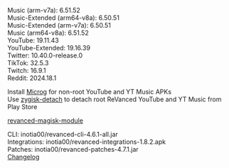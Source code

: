 Music (arm-v7a): 6.51.52  
Music-Extended (arm64-v8a): 6.50.51  
Music-Extended (arm-v7a): 6.50.51  
Music (arm64-v8a): 6.51.52  
YouTube: 19.11.43  
YouTube-Extended: 19.16.39  
Twitter: 10.40.0-release.0  
TikTok: 32.5.3  
Twitch: 16.9.1  
Reddit: 2024.18.1  

Install [Microg](https://github.com/ReVanced/GmsCore/releases) for non-root YouTube and YT Music APKs  
Use [zygisk-detach](https://github.com/j-hc/zygisk-detach) to detach root ReVanced YouTube and YT Music from Play Store  

[revanced-magisk-module](https://github.com/j-hc/revanced-magisk-module)
  
CLI: inotia00/revanced-cli-4.6.1-all.jar  
Integrations: inotia00/revanced-integrations-1.8.2.apk  
Patches: inotia00/revanced-patches-4.7.1.jar  
[Changelog](https://github.com/inotia00/revanced-patches/releases/tag/v4.7.1)  
